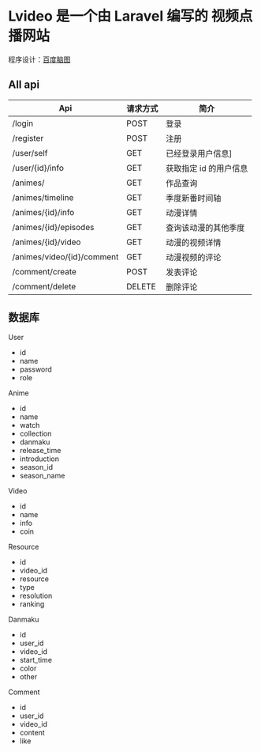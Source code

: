 # Lvideo 是一个由 Laravel 编写的 视频点播网站

程序设计：[百度脑图](http://naotu.baidu.com/file/3f778897c959fea255916cb9ff06849c?token=b751d03c3f69d24e)

## All api

|Api|请求方式|简介|
|---|---|---|
|/login|POST|登录|
|/register|POST|注册|
|/user/self|GET|已经登录用户信息]|
|/user/{id}/info|GET|获取指定 id 的用户信息|
|/animes/|GET|作品查询|
|/animes/timeline|GET|季度新番时间轴|
|/animes/{id}/info|GET|动漫详情|
|/animes/{id}/episodes|GET|查询该动漫的其他季度|
|/animes/{id}/video|GET|动漫的视频详情|
|/animes/video/{id}/comment|GET|动漫视频的评论|
|/comment/create|POST|发表评论|
|/comment/delete|DELETE|删除评论|


## 数据库

User

- id
- name
- password
- role

Anime

- id
- name
- watch
- collection
- danmaku
- release_time
- introduction
- season_id
- season_name

Video

- id
- name
- info
- coin

Resource
- id
- video_id
- resource
- type
- resolution
- ranking

Danmaku

- id
- user_id
- video_id
- start_time
- color
- other

Comment

- id
- user_id
- video_id
- content
- like